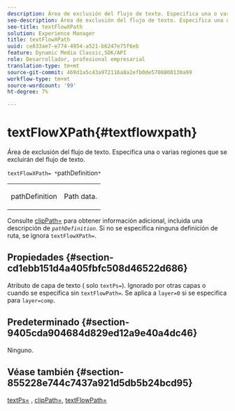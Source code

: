 ```yaml
---
description: Área de exclusión del flujo de texto. Especifica una o varias regiones que se excluirán del flujo de texto.
seo-description: Área de exclusión del flujo de texto. Especifica una o varias regiones que se excluirán del flujo de texto.
seo-title: textFlowXPath
solution: Experience Manager
title: textFlowXPath
uuid: ce833ae7-e774-4954-a521-b6247e75f6eb
feature: Dynamic Media Classic,SDK/API
role: Desarrollador, profesional empresarial
translation-type: tm+mt
source-git-commit: 469d1a5c43a972116a8a2efb0de5708800130a99
workflow-type: tm+mt
source-wordcount: '99'
ht-degree: 7%

---
```



# textFlowXPath{#textflowxpath}

Área de exclusión del flujo de texto. Especifica una o varias regiones que se excluirán del flujo de texto.

`textFlowXPath= *`pathDefinition`*`

<table id="simpletable_7E0EA48AEBB5426CBE948FCA18882C66"> 
 <tr class="strow"> 
  <td class="stentry"> <p><span class="varname"> pathDefinition</span> </p> </td> 
  <td class="stentry"> <p>Path data. </p></td> 
 </tr> 
</table>

Consulte [clipPath=](../../../../../is-api/http-ref/image-serving-api-ref/c-http-protocol-reference/c-command-reference/r-clippath.md#reference-8139b1b52dc54749b51b109521ddf83d) para obtener información adicional, incluida una descripción de *`pathDefinition`*. Si no se especifica ninguna definición de ruta, se ignora `textFlowXPath=`.

## Propiedades {#section-cd1ebb151d4a405fbfc508d46522d686}

Atributo de capa de texto ( solo `textPs=`). Ignorado por otras capas o cuando se especifica sin `textFlowPath=`. Se aplica a `layer=0` si se especifica para `layer=comp`.

## Predeterminado {#section-9405cda904684d829ed12a9e40a4dc46}

Ninguno.

## Véase también {#section-855228e744c7437a921d5db5b24bcd95}

[textPs=](../../../../../is-api/http-ref/image-serving-api-ref/c-http-protocol-reference/c-command-reference/r-textps.md#reference-4209a2a6169f44278da2647cfb0cd767) ,  [clipPath=](../../../../../is-api/http-ref/image-serving-api-ref/c-http-protocol-reference/c-command-reference/r-clippath.md#reference-8139b1b52dc54749b51b109521ddf83d),  [textFlowPath=](../../../../../is-api/http-ref/image-serving-api-ref/c-http-protocol-reference/c-command-reference/r-textflowpath.md#reference-0b8d9493d71342f0b6a64a6d221584ef)
